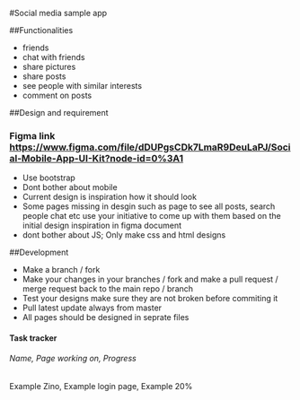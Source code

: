 #Social media sample app

##Functionalities
- friends
- chat with friends
- share pictures
- share posts
- see people with similar interests
- comment on posts

##Design and requirement
### Figma link https://www.figma.com/file/dDUPgsCDk7LmaR9DeuLaPJ/Social-Mobile-App-UI-Kit?node-id=0%3A1
- Use bootstrap
- Dont bother about mobile
- Current design is inspiration how it should look
- Some pages missing in desgin such as page to see all posts, search people chat etc use your initiative to come up with them based on the initial design inspiration in figma document
- dont bother about JS; Only make css and html designs


##Development
- Make a branch / fork
- Make your changes in your branches / fork and make a pull request / merge request back to the main repo / branch
- Test your designs make sure they are not broken before commiting it
- Pull latest update always from master
- All pages should be designed in seprate files



#### Task tracker

###### Name, Page working on, Progress
Example Zino, Example login page, Example 20%

